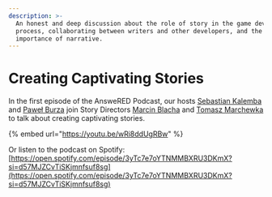 ```yaml
---
description: >-
  An honest and deep discussion about the role of story in the game development
  process, collaborating between writers and other developers, and the
  importance of narrative.
---
```


# Creating Captivating Stories

In the first episode of the AnsweRED Podcast, our hosts [Sebastian Kalemba](https://www.linkedin.com/in/skalemba/) and [Paweł Burza](https://www.linkedin.com/in/pawel-burza-35170351/) join Story Directors [Marcin Blacha](https://www.linkedin.com/in/marcin-blacha-72558b4/) and [Tomasz Marchewka](https://www.linkedin.com/in/tomasz-marchewka-36410b63/) to talk about creating captivating stories.&#x20;



{% embed url="https://youtu.be/wRi8ddUgRBw" %}

Or listen to the podcast on Spotify: [https://open.spotify.com/episode/3yTc7e7oYTNMMBXRU3DKmX?si=d57MJZCvTiSKjmnfsuf8sg](https://open.spotify.com/episode/3yTc7e7oYTNMMBXRU3DKmX?si=d57MJZCvTiSKjmnfsuf8sg)

